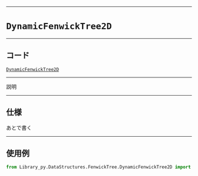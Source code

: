 _____

# `DynamicFenwickTree2D`

_____

## コード

[`DynamicFenwickTree2D`](https://github.com/titan-23/Library_py/blob/main/DataStructures/FenwickTree/DynamicFenwickTree2D.py)
<!-- code=https://github.com/titan-23/Library_py/blob/main/DataStructures\FenwickTree\DynamicFenwickTree2D.py -->

_____

説明

_____

## 仕様

あとで書く

_____

## 使用例

```python
from Library_py.DataStructures.FenwickTree.DynamicFenwickTree2D import DynamicFenwickTree2D

```
